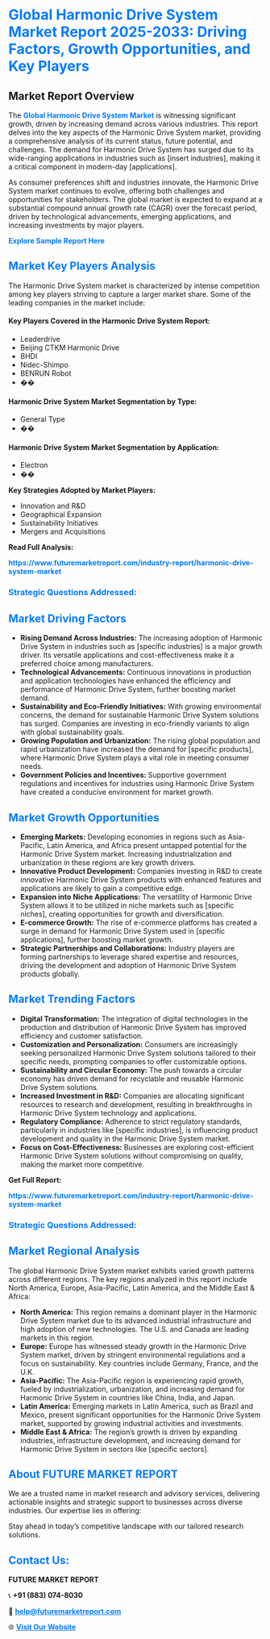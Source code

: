 <h1 style="color: #007BFF;">Global Harmonic Drive System Market Report 2025-2033: Driving Factors, Growth Opportunities, and Key Players</h1>

<section id="overview">
<h2>Market Report Overview</h2>
<p>The <a href="https://www.futuremarketreport.com/industry-report/harmonic-drive-system-market" style="color: #007BFF; text-decoration: none;"><strong>Global Harmonic Drive System Market</strong></a> is witnessing significant growth, driven by increasing demand across various industries. This report delves into the key aspects of the Harmonic Drive System market, providing a comprehensive analysis of its current status, future potential, and challenges. The demand for Harmonic Drive System has surged due to its wide-ranging applications in industries such as [insert industries], making it a critical component in modern-day [applications].</p>
<p>As consumer preferences shift and industries innovate, the Harmonic Drive System market continues to evolve, offering both challenges and opportunities for stakeholders. The global market is expected to expand at a substantial compound annual growth rate (CAGR) over the forecast period, driven by technological advancements, emerging applications, and increasing investments by major players.</p>
</section>

<section id="overview">
<p><a href="https://www.futuremarketreport.com/request-sample/reportId=117726" style="color: #007BFF; text-decoration: none;"><strong>Explore Sample Report Here</strong></a></p>
</section>

<section id="key-players">
<h2 style="color: #007BFF;">Market Key Players Analysis</h2>
<p>The Harmonic Drive System market is characterized by intense competition among key players striving to capture a larger market share. Some of the leading companies in the market include:</p>
<h4>Key Players Covered in the Harmonic Drive System Report:</h4>
<ul><li>Leaderdrive</li><li>Beijing CTKM Harmonic Drive</li><li>BHDI</li><li>Nidec-Shimpo</li><li>BENRUN Robot</li><li>��</li></ul>
<h4>Harmonic Drive System Market Segmentation by Type:</h4>
<ul><li>General Type</li><li>��</li></ul>

<h4>Harmonic Drive System Market Segmentation by Application:</h4>
<ul><li>Electron</li><li>��</li></ul>
<p><strong>Key Strategies Adopted by Market Players:</strong></p>
<ul>
<li>Innovation and R&D</li>
<li>Geographical Expansion</li>
<li>Sustainability Initiatives</li>
<li>Mergers and Acquisitions</li>
</ul>
</section>

<section>
<p><strong>Read Full Analysis: </strong></p><a href="https://www.futuremarketreport.com/industry-report/harmonic-drive-system-market" style="color: #007BFF; text-decoration: none;"><strong>https://www.futuremarketreport.com/industry-report/harmonic-drive-system-market</strong></a>
<h3 style="color: #007BFF;">Strategic Questions Addressed:</h3>
</section>

<section id="driving-factors">
<h2 style="color: #007BFF;">Market Driving Factors</h2>
<ul>
<li><strong>Rising Demand Across Industries:</strong> The increasing adoption of Harmonic Drive System in industries such as [specific industries] is a major growth driver. Its versatile applications and cost-effectiveness make it a preferred choice among manufacturers.</li>
<li><strong>Technological Advancements:</strong> Continuous innovations in production and application technologies have enhanced the efficiency and performance of Harmonic Drive System, further boosting market demand.</li>
<li><strong>Sustainability and Eco-Friendly Initiatives:</strong> With growing environmental concerns, the demand for sustainable Harmonic Drive System solutions has surged. Companies are investing in eco-friendly variants to align with global sustainability goals.</li>
<li><strong>Growing Population and Urbanization:</strong> The rising global population and rapid urbanization have increased the demand for [specific products], where Harmonic Drive System plays a vital role in meeting consumer needs.</li>
<li><strong>Government Policies and Incentives:</strong> Supportive government regulations and incentives for industries using Harmonic Drive System have created a conducive environment for market growth.</li>
</ul>
</section>

<section id="growth-opportunities">
<h2 style="color: #007BFF;">Market Growth Opportunities</h2>
<ul>
<li><strong>Emerging Markets:</strong> Developing economies in regions such as Asia-Pacific, Latin America, and Africa present untapped potential for the Harmonic Drive System market. Increasing industrialization and urbanization in these regions are key growth drivers.</li>
<li><strong>Innovative Product Development:</strong> Companies investing in R&D to create innovative Harmonic Drive System products with enhanced features and applications are likely to gain a competitive edge.</li>
<li><strong>Expansion into Niche Applications:</strong> The versatility of Harmonic Drive System allows it to be utilized in niche markets such as [specific niches], creating opportunities for growth and diversification.</li>
<li><strong>E-commerce Growth:</strong> The rise of e-commerce platforms has created a surge in demand for Harmonic Drive System used in [specific applications], further boosting market growth.</li>
<li><strong>Strategic Partnerships and Collaborations:</strong> Industry players are forming partnerships to leverage shared expertise and resources, driving the development and adoption of Harmonic Drive System products globally.</li>
</ul>
</section>

<section id="trending-factors">
<h2 style="color: #007BFF;">Market Trending Factors</h2>
<ul>
<li><strong>Digital Transformation:</strong> The integration of digital technologies in the production and distribution of Harmonic Drive System has improved efficiency and customer satisfaction.</li>
<li><strong>Customization and Personalization:</strong> Consumers are increasingly seeking personalized Harmonic Drive System solutions tailored to their specific needs, prompting companies to offer customizable options.</li>
<li><strong>Sustainability and Circular Economy:</strong> The push towards a circular economy has driven demand for recyclable and reusable Harmonic Drive System solutions.</li>
<li><strong>Increased Investment in R&D:</strong> Companies are allocating significant resources to research and development, resulting in breakthroughs in Harmonic Drive System technology and applications.</li>
<li><strong>Regulatory Compliance:</strong> Adherence to strict regulatory standards, particularly in industries like [specific industries], is influencing product development and quality in the Harmonic Drive System market.</li>
<li><strong>Focus on Cost-Effectiveness:</strong> Businesses are exploring cost-efficient Harmonic Drive System solutions without compromising on quality, making the market more competitive.</li>
</ul>
</section>

<section>
<p><strong>Get Full Report: </strong></p><a href="https://www.futuremarketreport.com/industry-report/harmonic-drive-system-market" style="color: #007BFF; text-decoration: none;"><strong>https://www.futuremarketreport.com/industry-report/harmonic-drive-system-market</strong></a>
<h3 style="color: #007BFF;">Strategic Questions Addressed:</h3>
</section>


<section id="regional-analysis">
<h2 style="color: #007BFF;">Market Regional Analysis</h2>
<p>The global Harmonic Drive System market exhibits varied growth patterns across different regions. The key regions analyzed in this report include North America, Europe, Asia-Pacific, Latin America, and the Middle East & Africa:</p>
<ul>
<li><strong>North America:</strong> This region remains a dominant player in the Harmonic Drive System market due to its advanced industrial infrastructure and high adoption of new technologies. The U.S. and Canada are leading markets in this region.</li>
<li><strong>Europe:</strong> Europe has witnessed steady growth in the Harmonic Drive System market, driven by stringent environmental regulations and a focus on sustainability. Key countries include Germany, France, and the U.K.</li>
<li><strong>Asia-Pacific:</strong> The Asia-Pacific region is experiencing rapid growth, fueled by industrialization, urbanization, and increasing demand for Harmonic Drive System in countries like China, India, and Japan.</li>
<li><strong>Latin America:</strong> Emerging markets in Latin America, such as Brazil and Mexico, present significant opportunities for the Harmonic Drive System market, supported by growing industrial activities and investments.</li>
<li><strong>Middle East & Africa:</strong> The region’s growth is driven by expanding industries, infrastructure development, and increasing demand for Harmonic Drive System in sectors like [specific sectors].</li>
</ul>
</section>

<footer>
<h2 style="color: #007BFF;">About FUTURE MARKET REPORT</h2>
<p>We are a trusted name in market research and advisory services, delivering actionable insights and strategic support to businesses across diverse industries. Our expertise lies in offering:</p>

<p>Stay ahead in today’s competitive landscape with our tailored research solutions.</p>

<h2 style="color: #007BFF;">Contact Us:</h2>
<p><strong>FUTURE MARKET REPORT</strong></p>
<p>📞 <strong>+91 (883) 074-8030</strong></p>
<p>📧 <strong><a href="mailto:help@futuremarketreport.com" style="color: #007BFF;">help@futuremarketreport.com</a></strong></p>
<p>🌐 <strong><a href="https://www.futuremarketreport.com/" style="color: #007BFF;">Visit Our Website</a></strong></p>
</footer>
